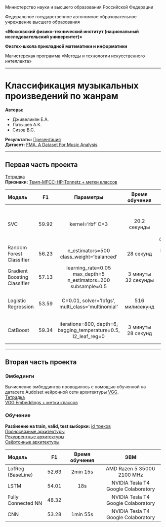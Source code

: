 Министерство науки и высшего образования Российской Федерации

Федеральное государственное автономное образовательное учреждение высшего образования 

**«Московский физико-технический институт (национальный исследовательский университет)»**

**Физтех-школа прикладной математики и информатики**

Магистерская программа «Методы и технологии искусственного интеллекта»

---

# Классификация музыкальных произведений по жанрам

**Авторы:**   
- Дживеликян Е.А.
- Латышев А.К. 
- Сизов В.С.

**Результаты:**
[Презентация](presentation.pdf)  
**Датасет:**
[FMA. A Dataset For Music Analysis](https://github.com/mdeff/fma)

---
## Первая часть проекта
[Тетрадка](part_1.ipynb)  
**Признаки:**
[Темп-MFCC-HP-Tonnetz + метки классов](https://drive.google.com/file/d/1_l37zHMwYQLEliCqQ3TGPT0zdXxKnS07/view?usp=sharing)

| Модель | F1 | Параметры | Время обучения|ЭВМ |
|:----|:----:|:----:|:----:|:----------:|
| SVC                          | 59.92 | kernel=’rbf’ C=3 | 20.2 секунды  |Intel(R) Xeon(R) 2CPU @ 2.30GHz Google Colaboratory |
| Random Forest Classifier     | 56.23 | n_estimators=500 class_weight=’balanced’ | 28 секунд     |Intel Core i9 2400 GHz |
| Gradient Boosting Classifier | 57.13 | learning_rate=0.05 max_depth=5 n_estimators=200 subsample=0.5 | 3 минуты 32 секунды |AMD Razen 5 3500U 2100 MHz |
| Logistic Regression          | 53.59 | C=0.01, solver='lbfgs', multi_class='multinomial' | 516 милисекунд     |AMD Razen 5 3500U 2100 MHz 8CPU|
| CatBoost                     | 59.34 | iterations=800, depth=6, bagging_temperature=0.5, l2_leaf_reg=0| 3 минуты 28 секунд |AMD Razen 5 3500U 2100 MHz 8CPU|

---
## Вторая часть проекта
### Эмбединги
Вычисление эмбеддингов проводилось с помощью обученной на датасете Audoiset нейронной сети архитектуры [VGG](https://github.com/tensorflow/models/tree/master/research/audioset/vggish).  
[Тетрадка](compute_embeddings.ipynb)  
[VGG Embeddings + метки классов](https://drive.google.com/file/d/184k-41ytAEg2ibZKqJHh3IcgWEw-FkjP/view?usp=sharing)  
### Обучение
**Разбиение на train, valid, test выборки:**
[id треков](https://drive.google.com/file/d/1PpP3HXTFQSctKoG3SkhrprtUH1TrG-4q/view?usp=sharing)  
[Полносвязные архитектуры](part_2FCNN.ipynb)  
[Рекуррентные архитектуры](part_2RNN.ipynb)  
[Свёрточные архитектуры](part_2CNN.ipynb)


| Модель | F1 |Время обучения|  ЭВМ |
|:----|:----:|:----:|:----------:|
| LofReg (BaseLine)  | 52.63 |2min 15s| AMD Razen 5 3500U 2100 MHz  |
| LSTM               | 54.01 |18s|NVIDIA Tesla T4 Google Colaboratory |
| Fully Connected NN | 48.32 ||NVIDIA Tesla T4 Google Colaboratory |
| CNN                | 53.28 |1min 55s|NVIDIA Tesla T4 Google Colaboratory|



